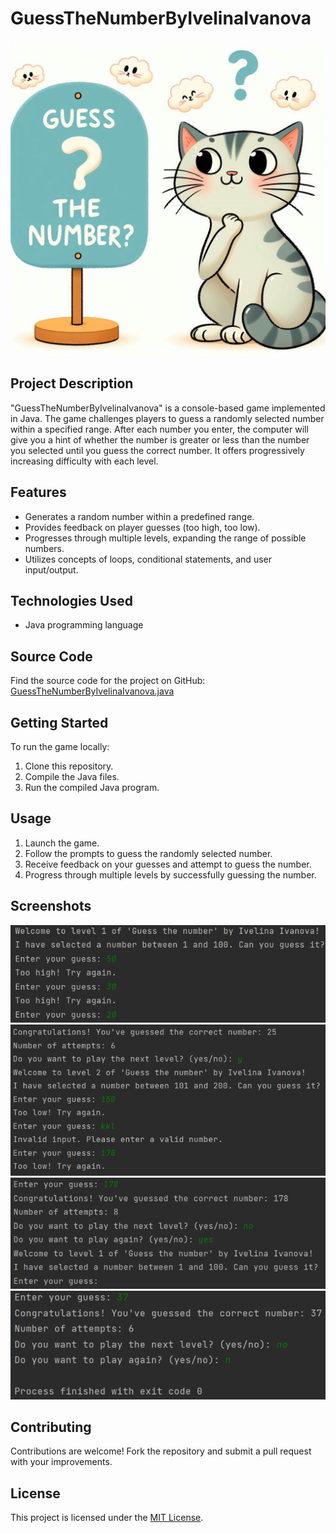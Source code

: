 # GuessTheNumberByIvelinaIvanova
![GuessTheNumberImage](images/GuessTheNumberImage.png)

## Project Description
"GuessTheNumberByIvelinaIvanova" is a console-based game implemented in Java. The game challenges players to guess a randomly selected number within a specified range. After each number you enter, the computer will give you a hint of whether the number is greater or less than the number you selected until you guess the correct number. It offers progressively increasing difficulty with each level.

## Features
- Generates a random number within a predefined range.
- Provides feedback on player guesses (too high, too low).
- Progresses through multiple levels, expanding the range of possible numbers.
- Utilizes concepts of loops, conditional statements, and user input/output.

## Technologies Used
- Java programming language

## Source Code
Find the source code for the project on GitHub: [GuessTheNumberByIvelinaIvanova.java](https://github.com/IvetoIvanova/GuessTheNumberByIvelinaIvanova/blob/main/GuessTheNumber.java)

## Getting Started
To run the game locally:
1. Clone this repository.
2. Compile the Java files.
3. Run the compiled Java program.

## Usage
1. Launch the game.
2. Follow the prompts to guess the randomly selected number.
3. Receive feedback on your guesses and attempt to guess the number.
4. Progress through multiple levels by successfully guessing the number.

## Screenshots
![Screenshot 1](images/screenshot1.png)
![Screenshot 2](images/screenshot2.png)
![Screenshot 3](images/screenshot3.png)
![Screenshot 3](images/screenshot4.png)

## Contributing
Contributions are welcome! Fork the repository and submit a pull request with your improvements.

## License
This project is licensed under the [MIT License](LICENSE).
